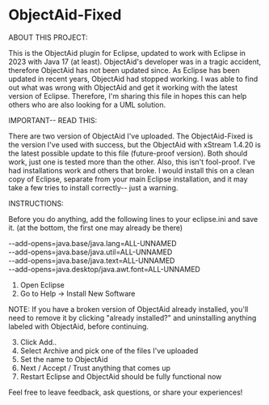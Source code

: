 # ObjectAid-Fixed

ABOUT THIS PROJECT:

This is the ObjectAid plugin for Eclipse, updated to work with Eclipse in 2023 with Java 17 (at least).
ObjectAid's developer was in a tragic accident, therefore ObjectAid has not been updated since. As Eclipse has been updated in recent years, ObjectAid had stopped working. I was able to find out what was wrong with ObjectAid and get it working with the latest version of Eclipse. Therefore, I'm sharing this file in hopes this can help others who are also looking for a UML solution.

IMPORTANT-- READ THIS:

There are two version of ObjectAid I've uploaded. The ObjectAid-Fixed is the version I've used with success, but the ObjectAid with xStream 1.4.20 is the latest possible update to this file (future-proof version). Both should work, just one is tested more than the other.
Also, this isn't fool-proof. I've had installations work and others that broke. I would install this on a clean copy of Eclipse, separate from your main Eclipse installation, and it may take a few tries to install correctly-- just a warning.

INSTRUCTIONS:

Before you do anything, add the following lines to your eclipse.ini and save it.
(at the bottom, the first one may already be there)

--add-opens=java.base/java.lang=ALL-UNNAMED  
--add-opens=java.base/java.util=ALL-UNNAMED  
--add-opens=java.base/java.text=ALL-UNNAMED  
--add-opens=java.desktop/java.awt.font=ALL-UNNAMED

1. Open Eclipse
2. Go to Help -> Install New Software

NOTE: If you have a broken version of ObjectAid already installed, you'll need to remove it by clicking "already installed?" and uninstalling anything labeled with ObjectAid, before continuing.

3. Click Add..
4. Select Archive and pick one of the files I've uploaded
5. Set the name to ObjectAid
6. Next / Accept / Trust anything that comes up
7. Restart Eclipse and ObjectAid should be fully functional now

Feel free to leave feedback, ask questions, or share your experiences!
